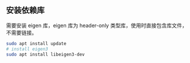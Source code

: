 ## 安装依赖库

需要安装 eigen 库，eigen 库为 header-only 类型库，使用时直接包含库文件，不需要链接。
```bash
sudo apt install update
# install eigen3 
sudo apt install libeigen3-dev
```
